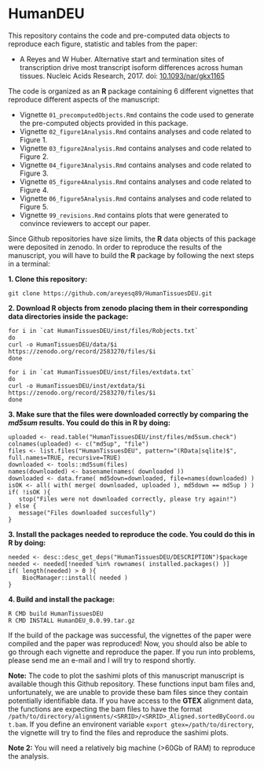 # HumanDEU

This repository contains the code and pre-computed data objects to reproduce each figure, statistic 
and tables from the paper:

* A Reyes and W Huber. Alternative start and termination sites of transcription drive most transcript isoform 
differences across human tissues. Nucleic Acids Research, 2017. 
doi: [10.1093/nar/gkx1165](https://www.doi.org/10.1093/nar/gkx1165)

The code is organized as an **R** package containing 6 different vignettes that reproduce 
different aspects of the manuscript:

* Vignette `01_precomputedObjects.Rmd` contains the code used to generate the pre-computed objects provided in this package. 
* Vignette `02_figure1Analysis.Rmd` contains analyses and code related to Figure 1. 
* Vignette `03_figure2Analysis.Rmd` contains analyses and code related to Figure 2.
* Vignette `04_figure3Analysis.Rmd` contains analyses and code related to Figure 3.
* Vignette `05_figure4Analysis.Rmd` contains analyses and code related to Figure 4.
* Vignette `06_figure5Analysis.Rmd` contains analyses and code related to Figure 5.
* Vignette `99_revisions.Rmd` contains plots that were generated to convince reviewers to accept our paper.

Since Github repositories have size limits, the **R** data objects of this package were deposited in
zenodo. In order to reproduce the results of the manuscript, you will have to build the **R** package by 
following the next steps in a terminal:

**1. Clone this repository:**

```
git clone https://github.com/areyesq89/HumanTissuesDEU.git
```

**2. Download **R** objects from zenodo placing them in their corresponding data directories inside the package:**

```
for i in `cat HumanTissuesDEU/inst/files/Robjects.txt`
do
curl -o HumanTissuesDEU/data/$i https://zenodo.org/record/2583270/files/$i
done

for i in `cat HumanTissuesDEU/inst/files/extdata.txt`
do
curl -o HumanTissuesDEU/inst/extdata/$i https://zenodo.org/record/2583270/files/$i
done
```

**3. Make sure that the files were downloaded correctly by comparing the *md5sum* results. You could do this in **R** by doing:**

```
uploaded <- read.table("HumanTissuesDEU/inst/files/md5sum.check")
colnames(uploaded) <- c("md5up", "file")
files <- list.files("HumanTissuesDEU", pattern="(RData|sqlite)$", full.names=TRUE, recursive=TRUE)
downloaded <- tools::md5sum(files)
names(downloaded) <- basename(names( downloaded ))
downloaded <- data.frame( md5down=downloaded, file=names(downloaded) )
isOK <- all( with( merge( downloaded, uploaded ), md5down == md5up ) )
if( !isOK ){ 
   stop("Files were not downloaded correctly, please try again!") 
} else { 
   message("Files downloaded succesfully")
}
```

**3. Install the packages needed to reproduce the code. You could do this in **R** by doing:**

```
needed <- desc::desc_get_deps("HumanTissuesDEU/DESCRIPTION")$package
needed <- needed[!needed %in% rownames( installed.packages() )]
if( length(needed) > 0 ){
    BiocManager::install( needed )
}
```

**4. Build and install the package:**

```
R CMD build HumanTissuesDEU
R CMD INSTALL HumanDEU_0.0.99.tar.gz
```

If the build of the package was successful, the vignettes of the paper were compiled and the paper was reproduced! Now, you should also be able to go through each vignette and reproduce the paper. If you run into problems, please send me an e-mail and I will try to respond shortly.

**Note:** The code to plot the sashimi plots of this manuscript manuscript is available though this Github repository. These functions input bam files and, unfortunately, we are unable to provide these bam files since they contain potentially identifiable data. If you have access to the **GTEX** alignment data, the functions are expecting the bam files to have the format `/path/to/directory/alignments/<SRRID>/<SRRID>_Aligned.sortedByCoord.out.bam`. If you define an environent variable `export gtex=/path/to/directory`, the vignette will try to find the files and reproduce the sashimi plots. 

**Note 2:** You will need a relatively big machine (>60Gb of RAM) to reproduce the analysis.
